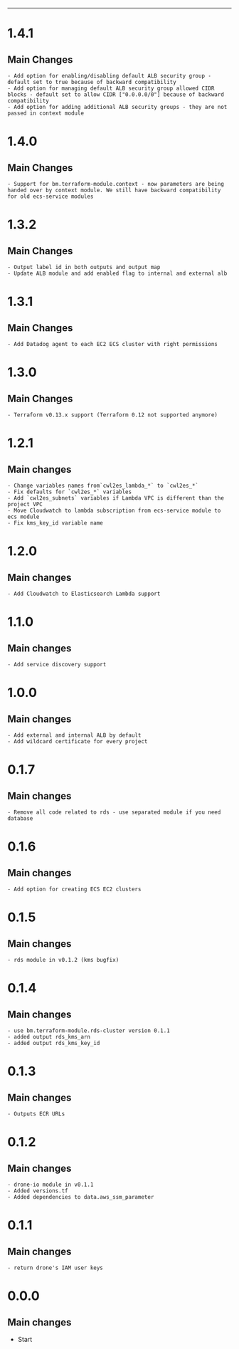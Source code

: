 ---
# 1.4.1
## Main Changes
    - Add option for enabling/disabling default ALB security group - default set to true because of backward compatibility
    - Add option for managing default ALB security group allowed CIDR blocks - default set to allow CIDR ["0.0.0.0/0"] because of backward compatibility
    - Add option for adding additional ALB security groups - they are not passed in context module

# 1.4.0
## Main Changes
    - Support for bm.terraform-module.context - now parameters are being handed over by context module. We still have backward compatibility for old ecs-service modules

# 1.3.2
## Main Changes
    - Output label id in both outputs and output map
    - Update ALB module and add enabled flag to internal and external alb

# 1.3.1
## Main Changes
    - Add Datadog agent to each EC2 ECS cluster with right permissions

# 1.3.0
## Main Changes
    - Terraform v0.13.x support (Terraform 0.12 not supported anymore)

# 1.2.1
## Main changes
    - Change variables names from`cwl2es_lambda_*` to `cwl2es_*`
    - Fix defaults for `cwl2es_*` variables
    - Add `cwl2es_subnets` variables if Lambda VPC is different than the project VPC
    - Move Cloudwatch to lambda subscription from ecs-service module to ecs module
    - Fix kms_key_id variable name

# 1.2.0
## Main changes
    - Add Cloudwatch to Elasticsearch Lambda support

# 1.1.0
## Main changes
    - Add service discovery support

# 1.0.0
## Main changes
    - Add external and internal ALB by default
    - Add wildcard certificate for every project

# 0.1.7
## Main changes
    - Remove all code related to rds - use separated module if you need database

# 0.1.6
## Main changes
    - Add option for creating ECS EC2 clusters

# 0.1.5
## Main changes
    - rds module in v0.1.2 (kms bugfix)

# 0.1.4
## Main changes
    - use bm.terraform-module.rds-cluster version 0.1.1
    - added output rds_kms_arn
    - added output rds_kms_key_id

# 0.1.3
## Main changes
    - Outputs ECR URLs

# 0.1.2
## Main changes
    - drone-io module in v0.1.1
    - Added versions.tf
    - Added dependencies to data.aws_ssm_parameter

# 0.1.1
## Main changes
    - return drone's IAM user keys

# 0.0.0

## Main changes
* Start
